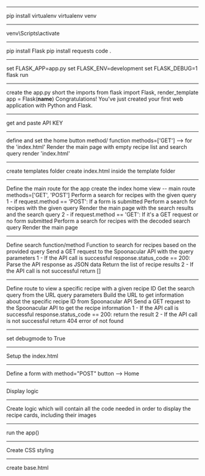 ********************
pip install virtualenv
virtualenv venv
********************
venv\Scripts\activate
********************
pip install Flask
pip install requests
code .
********************
set FLASK_APP=app.py
set FLASK_ENV=development
set FLASK_DEBUG=1
flask run
********************
create the app.py
short the imports
from flask import Flask, render_template
app = Flask(__name__)
Congratulations! You’ve just created your first web application with Python and Flask.
********************
get and paste API KEY
********************
define and set the home button method/ function
methods=['GET'] --> for the 'index.html'
Render the main page with empty recipe list and search query
render 'index.html'
********************
create templates folder
create index.html inside the template folder
********************
Define the main route for the app
create the index home view -- main route
methods=['GET', 'POST']
Perform a search for recipes with the given query
1 - if request.method == 'POST':
    If a form is submitted
    Perform a search for recipes with the given query
    Render the main page with the search results and the search query
2 - if request.method == 'GET':
    If it's a GET request or no form submitted
    Perform a search for recipes with the decoded search query
    Render the main page
********************
Define search function/method
Function to search for recipes based on the provided query
Send a GET request to the Spoonacular API with the query parameters
1 - If the API call is successful
    response.status_code == 200:
    Parse the API response as JSON data
    Return the list of recipe results
2 - If the API call is not successful
    return []
********************
Define route to view a specific recipe with a given recipe ID
Get the search query from the URL query parameters
Build the URL to get information about the specific recipe ID from Spoonacular API
Send a GET request to the Spoonacular API to get the recipe information
1 - If the API call is successful
    response.status_code == 200:
    return the result
2 - If the API call is not successful
    return 404 error of not found
********************
set debugmode to True
********************
Setup the index.html
********************
Define a form with method="POST"
button --> Home
********************
Display logic
********************
Create logic which will contain all the code needed in order to display the recipe cards, including their images
********************
run the app()
********************
Create CSS styling
********************
create base.html

